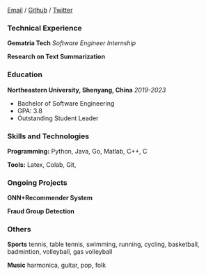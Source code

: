 [Email](mailto:charleszhuren@gmail.com) / [Github](https://github.com/CharlesZhuRen) / [Twitter](https://twitter.com/renzhu_charles)

### Technical Experience
**Gematria Tech** *Software Engineer Internship*

**Research on Text Summarization**

### Education

**Northeastern University, Shenyang, China** *2019-2023*

- Bachelor of Software Engineering
- GPA: 3.8
- Outstanding Student Leader


### Skills and Technologies
**Programming:** Python, Java, Go, Matlab, C++, C

**Tools:** Latex, Colab, Git, 


### Ongoing Projects
**GNN+Recommender System**

**Fraud Group Detection**

### Others
**Sports** tennis, table tennis, swimming, running, cycling, basketball, badmintion, volleyball, gas volleyball

**Music** harmonica, guitar, pop, folk